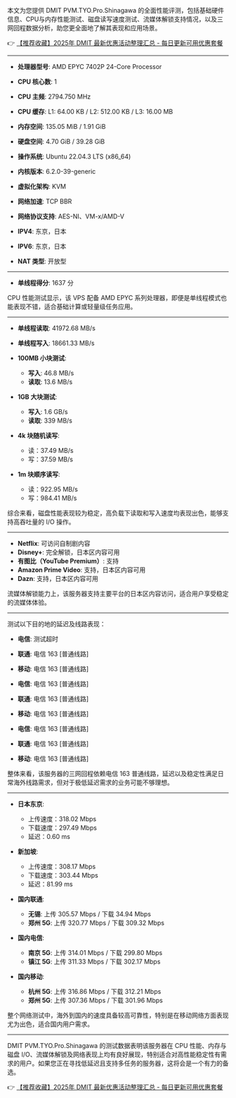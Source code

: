 
本文为您提供 DMIT PVM.TYO.Pro.Shinagawa 的全面性能评测，包括基础硬件信息、CPU与内存性能测试、磁盘读写速度测试、流媒体解锁支持情况，以及三网回程数据分析，助您更全面地了解其表现和应用场景。

👉 [【推荐收藏】2025年 DMIT 最新优惠活动整理汇总 - 每日更新可用优惠套餐](https://bit.ly/dmit_coupon)

---


- **处理器型号**: AMD EPYC 7402P 24-Core Processor  
- **CPU 核心数**: 1  
- **CPU 主频**: 2794.750 MHz  
- **CPU 缓存**: L1: 64.00 KB / L2: 512.00 KB / L3: 16.00 MB  
- **内存空间**: 135.05 MiB / 1.91 GiB  
- **硬盘空间**: 4.70 GiB / 39.28 GiB  
- **操作系统**: Ubuntu 22.04.3 LTS (x86_64)  
- **内核版本**: 6.2.0-39-generic  
- **虚拟化架构**: KVM  
- **网络加速**: TCP BBR  
- **网络协议支持**: AES-NI、VM-x/AMD-V  

- **IPV4**: 东京，日本  
- **IPV6**: 东京，日本  
- **NAT 类型**: 开放型  

---


- **单线程得分**: 1637 分  

CPU 性能测试显示，该 VPS 配备 AMD EPYC 系列处理器，即便是单线程模式也能表现不错，适合基础计算或轻量级任务应用。

---


- **单线程读取**: 41972.68 MB/s  
- **单线程写入**: 18661.33 MB/s  

- **100MB 小块测试**:  
  - **写入**: 46.8 MB/s  
  - **读取**: 13.6 MB/s  
- **1GB 大块测试**:  
  - **写入**: 1.6 GB/s  
  - **读取**: 339 MB/s  

- **4k 块随机读写**:  
  - 读：37.49 MB/s  
  - 写：37.59 MB/s  
- **1m 块顺序读写**:  
  - 读：922.95 MB/s  
  - 写：984.41 MB/s  

综合来看，磁盘性能表现较为稳定，高负载下读取和写入速度均表现出色，能够支持高吞吐量的 I/O 操作。

---


- **Netflix**: 可访问自制剧内容  
- **Disney+**: 完全解锁，日本区内容可用  
- **有图比（YouTube Premium）**: 支持  
- **Amazon Prime Video**: 支持，日本区内容可用  
- **Dazn**: 支持，日本区内容可用  

流媒体解锁能力上，该服务器支持主要平台的日本区内容访问，适合用户享受稳定的流媒体体验。

---


测试以下目的地的延迟及线路表现：

- **电信**: 测试超时  
- **联通**: 电信 163 [普通线路]  
- **移动**: 电信 163 [普通线路]  

- **电信**: 电信 163 [普通线路]  
- **联通**: 电信 163 [普通线路]  
- **移动**: 电信 163 [普通线路]  

- **电信**: 电信 163 [普通线路]  
- **联通**: 电信 163 [普通线路]  
- **移动**: 电信 163 [普通线路]  

整体来看，该服务器的三网回程依赖电信 163 普通线路，延迟以及稳定性满足日常海外线路需求，但对于极低延迟需求的业务可能不够理想。

---


- **日本东京**:  
  - 上传速度：318.02 Mbps  
  - 下载速度：297.49 Mbps  
  - 延迟：0.60 ms  

- **新加坡**:  
  - 上传速度：308.17 Mbps   
  - 下载速度：303.44 Mbps  
  - 延迟：81.99 ms  

- **国内联通**:
  - **无锡**: 上传 305.57 Mbps / 下载 34.94 Mbps  
  - **郑州 5G**: 上传 320.77 Mbps / 下载 309.32 Mbps  

- **国内电信**:
  - **南京 5G**: 上传 314.01 Mbps / 下载 299.80 Mbps  
  - **镇江 5G**: 上传 311.33 Mbps / 下载 302.17 Mbps  

- **国内移动**:
  - **杭州 5G**: 上传 316.86 Mbps / 下载 312.21 Mbps  
  - **郑州 5G**: 上传 307.36 Mbps / 下载 301.96 Mbps  

整个网络测试中，海外到国内的速度具备较高可靠性，特别是在移动网络方面表现尤为出色，适合国内用户需求。

---


DMIT PVM.TYO.Pro.Shinagawa 的测试数据表明该服务器在 CPU 性能、内存与磁盘 I/O、流媒体解锁及网络表现上均有良好展现，特别适合对高性能稳定性有需求的用户。如果您正在寻找低延迟且支持多任务的服务器，这将会是一个有力的备选。

👉 [【推荐收藏】2025年 DMIT 最新优惠活动整理汇总 - 每日更新可用优惠套餐](https://bit.ly/dmit_coupon)
